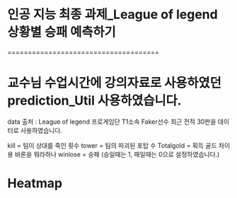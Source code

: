 # 인공 지능 최종 과제_League of legend 상황별 승패 예측하기
=====================================

교수님 수업시간에 강의자료로 사용하였던 prediction_Util 사용하였습니다.
=====================================
data 출처 : League of legend 프로게임단 T1소속 Faker선수 최근 전적 30판을 데이터로 사용하였습니다.

kill = 팀이 상대를 죽인 횟수
tower = 팀의 파괴된 포탑 수
Totalgold = 획득 골드 차이 
용 바론을 뭐라하나
winlose = 승패 (승일때는 1, 패일때는 0으로 설정하였습니다.)


# Heatmap 
